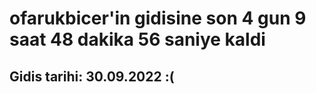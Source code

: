 # ofarukbicer'in gidisine son 4 gun 9 saat 48 dakika 56 saniye kaldi

## Gidis tarihi: 30.09.2022 :(